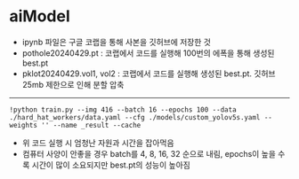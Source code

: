 # aiModel
- ipynb 파일은 구글 코랩을 통해 사본을 깃허브에 저장한 것
- pothole20240429.pt : 코랩에서 코드를 실행해 100번의 에폭을 통해 생성된 best.pt
- pklot20240429.vol1, vol2 : 코랩에서 코드를 실행해 생성된 best.pt. 깃허브 25mb 제한으로 인해 분할 압축

---------------------------------------


```
!python train.py --img 416 --batch 16 --epochs 100 --data ./hard_hat_workers/data.yaml --cfg ./models/custom_yolov5s.yaml --weights '' --name _result --cache
```
- 위 코드 실행 시 엄청난 자원과 시간을 잡아먹음
- 컴퓨터 사양이 안좋을 경우 batch를 4, 8, 16, 32 순으로 내림, epochs이 높을 수록 시간이 많이 소요되지만 best.pt의 성능이 높아짐
